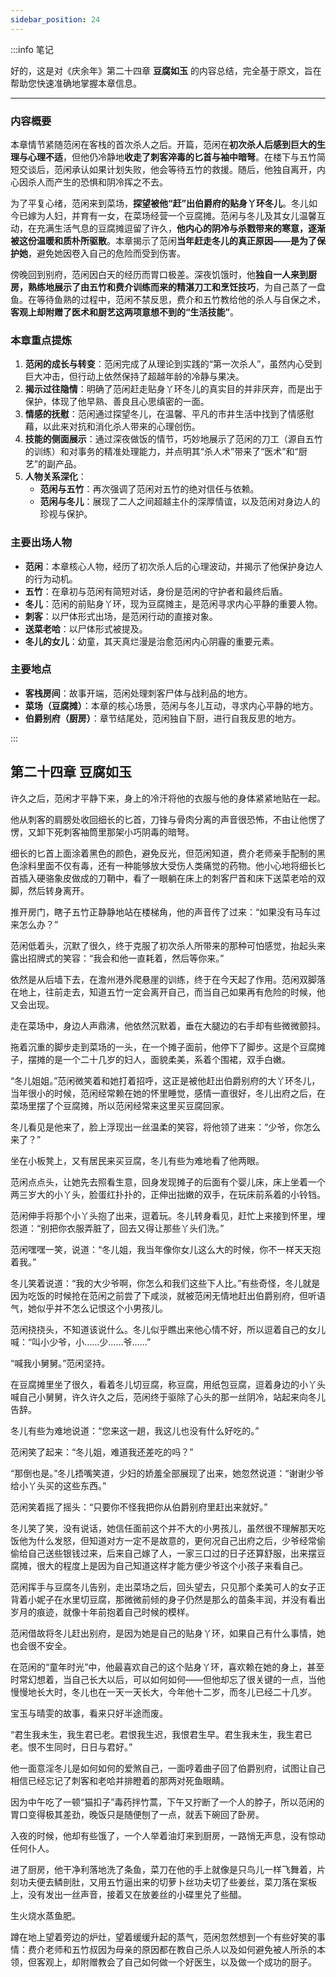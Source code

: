 ```yaml
---
sidebar_position: 24
---
```


:::info 笔记

好的，这是对《庆余年》第二十四章 **豆腐如玉** 的内容总结，完全基于原文，旨在帮助您快速准确地掌握本章信息。

---

### 内容概要

本章情节紧随范闲在客栈的首次杀人之后。开篇，范闲在**初次杀人后感到巨大的生理与心理不适**，但他仍冷静地**收走了刺客淬毒的匕首与袖中暗弩**。在楼下与五竹简短交谈后，范闲承认如果计划失败，他会等待五竹的救援。随后，他独自离开，内心因杀人而产生的恐惧和阴冷挥之不去。

为了平复心绪，范闲来到菜场，**探望被他“赶”出伯爵府的贴身丫环冬儿**。冬儿如今已嫁为人妇，并育有一女，在菜场经营一个豆腐摊。范闲与冬儿及其女儿温馨互动，在充满生活气息的豆腐摊逗留了许久，**他内心的阴冷与杀戮带来的寒意，逐渐被这份温暖和质朴所驱散**。本章揭示了范闲**当年赶走冬儿的真正原因——是为了保护她**，避免她因卷入自己的危险而受到伤害。

傍晚回到别府，范闲因白天的经历而胃口极差。深夜饥饿时，他**独自一人来到厨房，熟练地展示了由五竹和费介训练而来的精湛刀工和烹饪技巧**，为自己蒸了一盘鱼。在等待鱼熟的过程中，范闲不禁反思，费介和五竹教给他的杀人与自保之术，**客观上却附赠了医术和厨艺这两项意想不到的“生活技能”**。

### 本章重点提炼

1.  **范闲的成长与转变**：范闲完成了从理论到实践的“第一次杀人”，虽然内心受到巨大冲击，但行动上依然保持了超越年龄的冷静与果决。
2.  **揭示过往隐情**：明确了范闲赶走贴身丫环冬儿的真实目的并非厌弃，而是出于保护，体现了他早熟、善良且心思缜密的一面。
3.  **情感的抚慰**：范闲通过探望冬儿，在温馨、平凡的市井生活中找到了情感慰藉，以此来对抗和消化杀人带来的心理创伤。
4.  **技能的侧面展示**：通过深夜做饭的情节，巧妙地展示了范闲的刀工（源自五竹的训练）和对事务的精准处理能力，并点明其“杀人术”带来了“医术”和“厨艺”的副产品。
5.  **人物关系深化**：
    *   **范闲与五竹**：再次强调了范闲对五竹的绝对信任与依赖。
    *   **范闲与冬儿**：展现了二人之间超越主仆的深厚情谊，以及范闲对身边人的珍视与保护。

### 主要出场人物

*   **范闲**：本章核心人物，经历了初次杀人后的心理波动，并揭示了他保护身边人的行为动机。
*   **五竹**：在章初与范闲有简短对话，身份是范闲的守护者和最终后盾。
*   **冬儿**：范闲的前贴身丫环，现为豆腐摊主，是范闲寻求内心平静的重要人物。
*   **刺客**：以尸体形式出场，是范闲行动的直接对象。
*   **送菜老哈**：以尸体形式被提及。
*   **冬儿的女儿**：幼童，其天真烂漫是治愈范闲内心阴霾的重要元素。

### 主要地点

*   **客栈房间**：故事开端，范闲处理刺客尸体与战利品的地方。
*   **菜场（豆腐摊）**：本章的核心场景，范闲与冬儿互动，寻求内心平静的地方。
*   **伯爵别府（厨房）**：章节结尾处，范闲独自下厨，进行自我反思的地方。

:::

## 第二十四章 **豆腐如玉**

许久之后，范闲才平静下来，身上的冷汗将他的衣服与他的身体紧紧地贴在一起。

他从刺客的肩膀处收回细长的匕首，刀锋与骨肉分离的声音很恐怖，不由让他愣了愣，又卸下死刺客袖筒里那架小巧阴毒的暗弩。

细长的匕首上面涂着黑色的颜色，避免反光，但范闲知道，费介老师亲手配制的黑色涂料里面不仅有毒，还有一种能够放大受伤人类痛觉的药物。他小心地将细长匕首插入硬骆象皮做成的刀鞘中，看了一眼躺在床上的刺客尸首和床下送菜老哈的双脚，然后转身离开。

推开房门，瞎子五竹正静静地站在楼梯角，他的声音传了过来：“如果没有马车过来怎么办？”

范闲低着头，沉默了很久，终于克服了初次杀人所带来的那种可怕感觉，抬起头来露出招牌式的笑容：“我会和他一直耗着，然后等你来。”

依然是从后墙下去，在澹州港外爬悬崖的训练，终于在今天起了作用。范闲双脚落在地上，往前走去，知道五竹一定会离开自己，而当自己如果再有危险的时候，他又会出现。

走在菜场中，身边人声鼎沸，他依然沉默着，垂在大腿边的右手却有些微微颤抖。

拖着沉重的脚步走到菜场的一头，在一个摊子面前，他停下了脚步。这是个豆腐摊子，摆摊的是一个二十几岁的妇人，面貌柔美，系着个围裙，双手白嫩。

“冬儿姐姐。”范闲微笑着和她打着招呼，这正是被他赶出伯爵别府的大丫环冬儿，当年很小的时候，范闲经常赖在她的怀里睡觉，感情一直很好，冬儿出府之后，在菜场里摆了个豆腐摊，所以范闲经常来这里买豆腐回家。

冬儿看见是他来了，脸上浮现出一丝温柔的笑容，将他领了进来：“少爷，你怎么来了？”

坐在小板凳上，又有居民来买豆腐，冬儿有些为难地看了他两眼。

范闲点点头，让她先去照看生意，回身发现摊子的后面有个婴儿床，床上坐着一个两三岁大的小丫头，脸蛋红扑扑的，正伸出拙嫩的双手，在玩床前系着的小铃铛。

范闲伸手将那个小丫头抱了出来，逗着玩。冬儿转身看见，赶忙上来接到怀里，埋怨道：“别把你衣服弄脏了，回去又得让那些丫头们洗。”

范闲嘿嘿一笑，说道：“冬儿姐，我当年像你女儿这么大的时候，你不一样天天抱着我。”

冬儿笑着说道：“我的大少爷啊，你怎么和我们这些下人比。”有些奇怪，冬儿就是因为吃饭的时候抢在范闲之前尝了下咸淡，就被范闲无情地赶出伯爵别府，但听语气，她似乎并不怎么记恨这个小男孩儿。

范闲挠挠头，不知道该说什么。冬儿似乎瞧出来他心情不好，所以逗着自己的女儿喊：“叫小少爷，小……少……爷……”

“喊我小舅舅。”范闲坚持。

在豆腐摊里坐了很久，看着冬儿切豆腐，称豆腐，用纸包豆腐，逗着身边的小丫头喊自己小舅舅，许久许久之后，范闲终于驱除了心头的那一丝阴冷，站起来向冬儿告辞。

冬儿有些为难地说道：“您来这一趟，我这儿也没有什么好吃的。”

范闲笑了起来：“冬儿姐，难道我还差吃的吗？”

“那倒也是。”冬儿捂嘴笑道，少妇的娇羞全部展现了出来，她忽然说道：“谢谢少爷给小丫头买的这些东西。”

范闲笑着摇了摇头：“只要你不怪我把你从伯爵别府里赶出来就好。”

冬儿笑了笑，没有说话，她信任面前这个并不大的小男孩儿，虽然很不理解那天吃饭他为什么发怒，但知道对方一定不是故意的，更何况自己出府之后，少爷经常偷偷给自己送些银钱过来，后来自己嫁了人，一家三口过的日子还算舒服，出来摆豆腐摊，很大的程度上是因为自己知道这样才能方便少爷这个小孩子来看自己。

范闲挥手与豆腐冬儿告别，走出菜场之后，回头望去，只见那个柔美可人的女子正背着小妮子在水里切豆腐，那微微前倾的身子仍然是那么的苗条丰润，并没有看出岁月的痕迹，就像十年前抱着自己时候的模样。

范闲借故将冬儿赶出别府，是因为她是自己的贴身丫环，如果自己有什么事情，她也会很不安全。

在范闲的“童年时光”中，他最喜欢自己的这个贴身丫环，喜欢赖在她的身上，甚至时常幻想着，当自己长大以后，可以如何如何——但他却忘了很关键的一点，当他慢慢地长大时，冬儿也在一天一天长大，今年他十二岁，而冬儿已经二十几岁。

宝玉与晴雯的故事，看来只好半途而废。

“君生我未生，我生君已老。君恨我生迟，我恨君生早。君生我未生，我生君已老。恨不生同时，日日与君好。”

他一面意淫冬儿是如何如何的爱煞自己，一面哼着曲子回了伯爵别府，试图让自己相信已经忘记了刺客和老哈并排瞪着的那两对死鱼眼睛。

因为中午吃了一顿“猫扣子”毒药拌竹蒿，下午又拧断了一个人的脖子，所以范闲的胃口变得极其差劲，晚饭只是随便刨了一点，就丢下碗回了卧房。

入夜的时候，他却有些饿了，一个人举着油灯来到厨房，一路悄无声息，没有惊动任何仆人。

进了厨房，他干净利落地洗了条鱼，菜刀在他的手上就像是只鸟儿一样飞舞着，片刻功夫便去鳞剖肚，又用五竹逼出来的切萝卜丝功夫切了些姜丝，菜刀落在案板上，没有发出一丝声音，接着又在放姜丝的小碟里兑了些醋。

生火烧水蒸鱼肥。

蹲在地上望着旁边的炉灶，望着缓缓升起的蒸气，范闲忽然想到一个有些好笑的事情：费介老师和五竹叔因为母亲的原因都在教自己杀人以及如何避免被人所杀的本领，但客观上，却附赠教会了自己如何做一个好医生，以及做一个成功的厨子。

